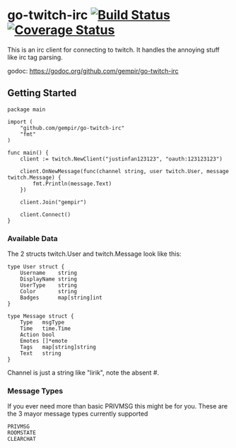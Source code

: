 # go-twitch-irc [![Build Status](https://travis-ci.org/gempir/go-twitch-irc.svg?branch=master)](https://travis-ci.org/gempir/go-twitch-irc) [![Coverage Status](https://coveralls.io/repos/github/gempir/go-twitch-irc/badge.svg?branch=master)](https://coveralls.io/github/gempir/go-twitch-irc?branch=master)

This is an irc client for connecting to twitch. It handles the annoying stuff like irc tag parsing.

godoc: https://godoc.org/github.com/gempir/go-twitch-irc

## Getting Started

	package main
    
    import (
    	"github.com/gempir/go-twitch-irc"
    	"fmt"
    )
    
    func main() {
    	client := twitch.NewClient("justinfan123123", "oauth:123123123")
    
    	client.OnNewMessage(func(channel string, user twitch.User, message twitch.Message) {
    		fmt.Println(message.Text)
    	})
    
    	client.Join("gempir")
    
    	client.Connect()
    }

### Available Data

The 2 structs twitch.User and twitch.Message look like this:

	type User struct {
    	Username    string
    	DisplayName string
    	UserType    string
    	Color       string
    	Badges      map[string]int
    }
    
    type Message struct {
    	Type   msgType
    	Time   time.Time
    	Action bool
    	Emotes []*emote
    	Tags   map[string]string
    	Text   string
    }

Channel is just a string like "lirik", note the absent #.

### Message Types

If you ever need more than basic PRIVMSG this might be for you.
These are the 3 mayor message types currently supported

	PRIVMSG
	ROOMSTATE
	CLEARCHAT